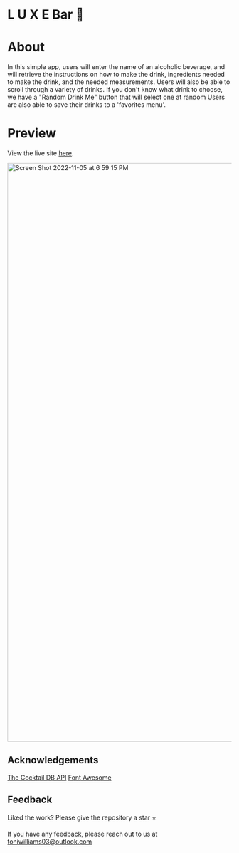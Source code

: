 # L U X E Bar 🍹

# About
In this simple app, users will enter the name of an alcoholic beverage, and will retrieve the instructions on how to make the drink, ingredients needed to make the drink, and the needed measurements. Users will also be able to scroll through a variety of drinks. If you don't know what drink to choose, we have a "Random Drink Me" button that will select one at random Users are also able to save their drinks to a 'favorites menu'. 


# Preview 
View the live site [here](https://luxebar.netlify.app/).

<img width="1300" alt="Screen Shot 2022-11-05 at 6 59 15 PM" src="https://user-images.githubusercontent.com/100317017/200144572-3ae0bdbd-ac54-4483-a0ce-d463ceb8958b.png">


## Acknowledgements

 [The Cocktail DB API](https://www.thecocktaildb.com/)
 [Font Awesome](https://fontawesome.com/)


## Feedback

Liked the work? Please give the repository a star ⭐️

If you have any feedback, please reach out to us at toniwilliams03@outlook.com


